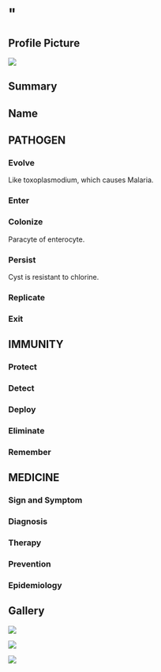 # "

## Profile Picture

![](1.jpeg)

## Summary

## Name

## PATHOGEN

### Evolve

Like toxoplasmodium, which causes Malaria.

### Enter

### Colonize

Paracyte of enterocyte.

### Persist

Cyst is resistant to chlorine.

### Replicate

### Exit

## IMMUNITY

### Protect

### Detect

### Deploy

### Eliminate

### Remember

## MEDICINE

### Sign and Symptom

### Diagnosis

### Therapy

### Prevention

### Epidemiology

## Gallery

![](2.jpeg)

![](3.jpeg)

![](4.jpeg)
